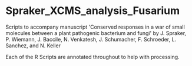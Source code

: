 # Spraker_XCMS_analysis_Fusarium
Scripts to accompany manuscript 'Conserved responses in a war of small molecules between a plant pathogenic bacterium and fungi' by J. Spraker, P. Wiemann, J. Baccile, N. Venkatesh, J. Schumacher, F. Schroeder, L. Sanchez, and N. Keller

Each of the R Scripts are annotated throughout to help with processing.
